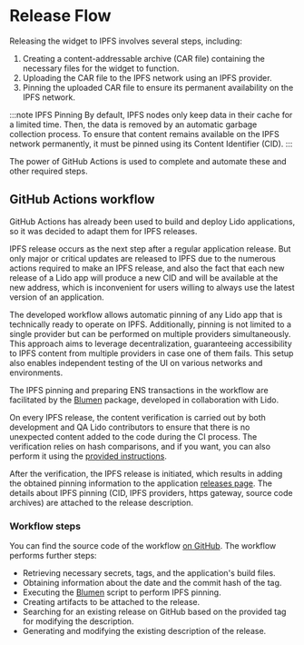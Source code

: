# Release Flow

Releasing the widget to IPFS involves several steps, including:

1. Creating a content-addressable archive (CAR file) containing the necessary files for the widget to function.
2. Uploading the CAR file to the IPFS network using an IPFS provider.
3. Pinning the uploaded CAR file to ensure its permanent availability on the IPFS network.

:::note IPFS Pinning
By default, IPFS nodes only keep data in their cache for a limited time.
Then, the data is removed by an automatic garbage collection process.
To ensure that content remains available on the IPFS network permanently,
it must be pinned using its Content Identifier (CID).
:::

The power of GitHub Actions is used to complete and automate these and other required steps.

## GitHub Actions workflow

GitHub Actions has already been used to build and deploy Lido applications, so it was decided to adapt them for IPFS releases.

IPFS release occurs as the next step after a regular application release.
But only major or critical updates are released to IPFS due to the numerous
actions required to make an IPFS release, and also the fact that each new release of a Lido app
will produce a new CID and will be available at the new address,
which is inconvenient for users willing to always use the latest version of an application.

The developed workflow allows automatic pinning of any Lido app that is technically ready to operate on IPFS.
Additionally, pinning is not limited to a single provider but can be performed on multiple providers simultaneously.
This approach aims to leverage decentralization, guaranteeing accessibility to IPFS content
from multiple providers in case one of them fails. This setup also enables independent testing of the UI on various
networks and environments.

The IPFS pinning and preparing ENS transactions in the workflow are facilitated
by the [Blumen](https://github.com/StauroDEV/blumen) package, developed in collaboration with Lido.

On every IPFS release, the content verification is carried out by both development and QA Lido contributors
to ensure that there is no unexpected content added to the code during the CI process.
The verification relies on hash comparisons, and if you want, you can also
perform it using the [provided instructions](hash-verification.md).

After the verification, the IPFS release is initiated, which results in adding
the obtained pinning information to the application [releases page](https://github.com/lidofinance/ethereum-staking-widget/releases).
The details about IPFS pinning (CID, IPFS providers, https gateway, source code archives) are attached to the release description.

### Workflow steps

You can find the source code of the workflow [on GitHub](https://github.com/lidofinance/actions/blob/main/.github/workflows/ci-ipfs.yml).
The workflow performs further steps:

- Retrieving necessary secrets, tags, and the application's build files.
- Obtaining information about the date and the commit hash of the tag.
- Executing the [Blumen](https://github.com/StauroDEV/blumen) script to perform IPFS pinning.
- Creating artifacts to be attached to the release.
- Searching for an existing release on GitHub based on the provided tag for modifying the description.
- Generating and modifying the existing description of the release.
